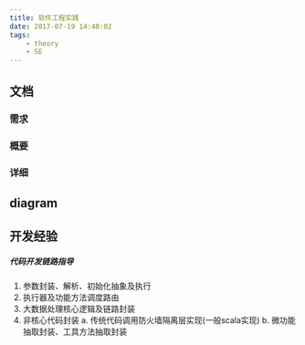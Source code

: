 ```yaml
---
title: 软件工程实践
date: 2017-07-19 14:48:02
tags: 
    - theory
    - SE
---
```


## 文档
### 需求

### 概要

### 详细


## diagram



## 开发经验

##### 代码开发链路指导
1. 参数封装、解析、初始化抽象及执行
2. 执行器及功能方法调度路由
3. 大数据处理核心逻辑及链路封装
4. 非核心代码封装
	a. 传统代码调用防火墙隔离层实现(一般scala实现)
	b. 微功能抽取封装、工具方法抽取封装
